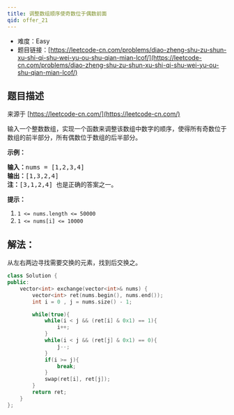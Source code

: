 ```yaml
---
title: 调整数组顺序使奇数位于偶数前面
qid: offer_21
---
```



- 难度：Easy
- 题目链接：[https://leetcode-cn.com/problems/diao-zheng-shu-zu-shun-xu-shi-qi-shu-wei-yu-ou-shu-qian-mian-lcof/](https://leetcode-cn.com/problems/diao-zheng-shu-zu-shun-xu-shi-qi-shu-wei-yu-ou-shu-qian-mian-lcof/)


## 题目描述

来源于 [https://leetcode-cn.com/](https://leetcode-cn.com/)

<p>输入一个整数数组，实现一个函数来调整该数组中数字的顺序，使得所有奇数位于数组的前半部分，所有偶数位于数组的后半部分。</p>



<p><strong>示例：</strong></p>

<pre><strong>输入：</strong>nums =&nbsp;[1,2,3,4]
<strong>输出：</strong>[1,3,2,4] 
<strong>注：</strong>[3,1,2,4] 也是正确的答案之一。</pre>



<p><strong>提示：</strong></p>

<ol>
	<li><code>1 &lt;= nums.length &lt;= 50000</code></li>
	<li><code>1 &lt;= nums[i] &lt;= 10000</code></li>
</ol>


## 解法：

从左右两边寻找需要交换的元素，找到后交换之。

```c++
class Solution {
public:
    vector<int> exchange(vector<int>& nums) {
        vector<int> ret(nums.begin(), nums.end());
        int i = 0 , j = nums.size() - 1;

        while(true){
            while(i < j && (ret[i] & 0x1) == 1){
                i++;
            }
            while(i < j && (ret[j] & 0x1) == 0){
                j--;
            }
            if(i >= j){
                break;
            }
            swap(ret[i], ret[j]);
        }
        return ret;
    }
};
```